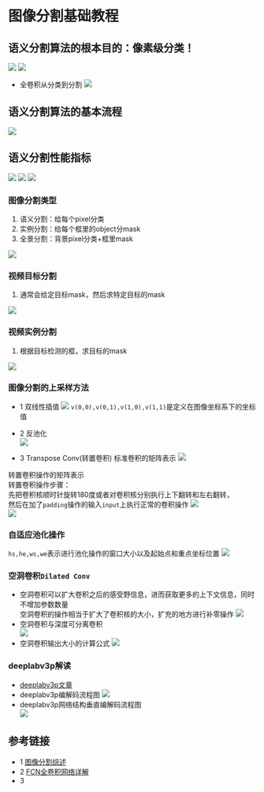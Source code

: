 # 图像分割基础教程
## 语义分割算法的根本目的：像素级分类！
![](./images/语义分割算法的基础概念.png)
![](./images/像素级分类.png)

* 全卷积从分类到分割
![](./images/全卷积分类到分割.png)
  

## 语义分割算法的基本流程
![](./images/语义分割算法的基本流程.png)  
  
## 语义分割性能指标
![](./images/语义分割性能指标.png)
![](./images/语义分割性能指标mAcc.png)
![](./images/语义分割性能指标mIoU.png)

### 图像分割类型
1. 语义分割：给每个pixel分类
2. 实例分割：给每个框里的object分mask
3. 全景分割：背景pixel分类+框里mask  

![](./images/图像分割的类型.png)

### 视频目标分割
1. 通常会给定目标mask，然后求特定目标的mask

![](./images/视频目标分割.png)

### 视频实例分割
1. 根据目标检测的框，求目标的mask

![](./images/视频实例分割.png)

### 图像分割的上采样方法
* 1 双线性插值
![](./images/双线性插值.png)
`v(0,0),v(0,1),v(1,0),v(1,1)`是定义在图像坐标系下的坐标值
* 2 反池化  
![](./images/on_pooling.png)

* 3 Transpose Conv(转置卷积)
标准卷积的矩阵表示
  ![](./images/卷积操作的矩阵表示.png)
  
转置卷积操作的矩阵表示  
转置卷积操作步骤：  
先把卷积核顺时针旋转180度或者对卷积核分别执行上下翻转和左右翻转，  
然后在加了`padding`操作的输入`input`上执行正常的卷积操作
![](./images/Transpose_Conv操作.png)  
![](./images/Transpose_Conv.png)

### 自适应池化操作
`hs,he,ws,we`表示进行池化操作的窗口大小以及起始点和重点坐标位置
![](images/adaptive_pool.png)


### 空洞卷积`Dilated Conv`
* 空洞卷积可以扩大卷积之后的感受野信息，进而获取更多的上下文信息，同时不增加参数数量  
空洞卷积的操作相当于扩大了卷积核的大小，扩充的地方进行补零操作
![](images/空洞卷积.png)  
* 空洞卷积与深度可分离卷积  
![](images/Atrous_Conv.png)
* 空洞卷积输出大小的计算公式
![](images/空洞卷积输出大小的计算公式.png)  

### deeplabv3p解读
* [deeplabv3p文章](docs/deeplabv3p.pdf)
* deeplabv3p编解码流程图
![](images/deeplabv3p_encoder_decoder.png)
* deeplabv3p网络结构垂直编解码流程图  
![](images/deeplabv3p编解码.png)
  
## 参考链接
* 1 [图像分割综述](https://aistudio.baidu.com/aistudio/education/preview/1838052)
* 2 [FCN全卷积网络详解](https://aistudio.baidu.com/aistudio/education/preview/756664)
* 3 []()


